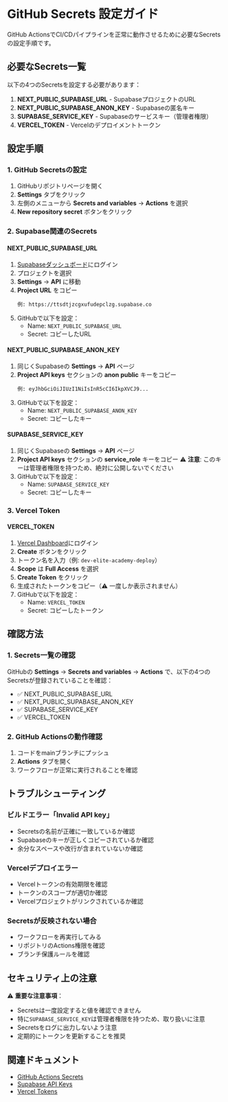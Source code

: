 # GitHub Secrets 設定ガイド

GitHub ActionsでCI/CDパイプラインを正常に動作させるために必要なSecretsの設定手順です。

## 必要なSecrets一覧

以下の4つのSecretsを設定する必要があります：

1. **NEXT_PUBLIC_SUPABASE_URL** - SupabaseプロジェクトのURL
2. **NEXT_PUBLIC_SUPABASE_ANON_KEY** - Supabaseの匿名キー
3. **SUPABASE_SERVICE_KEY** - Supabaseのサービスキー（管理者権限）
4. **VERCEL_TOKEN** - Vercelのデプロイメントトークン

## 設定手順

### 1. GitHub Secretsの設定

1. GitHubリポジトリページを開く
2. **Settings** タブをクリック
3. 左側のメニューから **Secrets and variables** → **Actions** を選択
4. **New repository secret** ボタンをクリック

### 2. Supabase関連のSecrets

#### NEXT_PUBLIC_SUPABASE_URL
1. [Supabaseダッシュボード](https://app.supabase.com)にログイン
2. プロジェクトを選択
3. **Settings** → **API** に移動
4. **Project URL** をコピー
   ```
   例: https://ttsdtjzcgxufudepclzg.supabase.co
   ```
5. GitHubで以下を設定：
   - Name: `NEXT_PUBLIC_SUPABASE_URL`
   - Secret: コピーしたURL

#### NEXT_PUBLIC_SUPABASE_ANON_KEY
1. 同じくSupabaseの **Settings** → **API** ページ
2. **Project API keys** セクションの **anon public** キーをコピー
   ```
   例: eyJhbGciOiJIUzI1NiIsInR5cCI6IkpXVCJ9...
   ```
3. GitHubで以下を設定：
   - Name: `NEXT_PUBLIC_SUPABASE_ANON_KEY`
   - Secret: コピーしたキー

#### SUPABASE_SERVICE_KEY
1. 同じくSupabaseの **Settings** → **API** ページ
2. **Project API keys** セクションの **service_role** キーをコピー
   ⚠️ **注意**: このキーは管理者権限を持つため、絶対に公開しないでください
3. GitHubで以下を設定：
   - Name: `SUPABASE_SERVICE_KEY`
   - Secret: コピーしたキー

### 3. Vercel Token

#### VERCEL_TOKEN
1. [Vercel Dashboard](https://vercel.com/account/tokens)にログイン
2. **Create** ボタンをクリック
3. トークン名を入力（例: `dev-elite-academy-deploy`）
4. **Scope** は **Full Access** を選択
5. **Create Token** をクリック
6. 生成されたトークンをコピー（⚠️ 一度しか表示されません）
7. GitHubで以下を設定：
   - Name: `VERCEL_TOKEN`
   - Secret: コピーしたトークン

## 確認方法

### 1. Secrets一覧の確認
GitHubの **Settings** → **Secrets and variables** → **Actions** で、以下の4つのSecretsが登録されていることを確認：

- ✅ NEXT_PUBLIC_SUPABASE_URL
- ✅ NEXT_PUBLIC_SUPABASE_ANON_KEY
- ✅ SUPABASE_SERVICE_KEY
- ✅ VERCEL_TOKEN

### 2. GitHub Actionsの動作確認
1. コードをmainブランチにプッシュ
2. **Actions** タブを開く
3. ワークフローが正常に実行されることを確認

## トラブルシューティング

### ビルドエラー「Invalid API key」
- Secretsの名前が正確に一致しているか確認
- Supabaseのキーが正しくコピーされているか確認
- 余分なスペースや改行が含まれていないか確認

### Vercelデプロイエラー
- Vercelトークンの有効期限を確認
- トークンのスコープが適切か確認
- Vercelプロジェクトがリンクされているか確認

### Secretsが反映されない場合
- ワークフローを再実行してみる
- リポジトリのActions権限を確認
- ブランチ保護ルールを確認

## セキュリティ上の注意

⚠️ **重要な注意事項**：
- Secretsは一度設定すると値を確認できません
- 特に`SUPABASE_SERVICE_KEY`は管理者権限を持つため、取り扱いに注意
- Secretsをログに出力しないよう注意
- 定期的にトークンを更新することを推奨

## 関連ドキュメント
- [GitHub Actions Secrets](https://docs.github.com/en/actions/security-guides/encrypted-secrets)
- [Supabase API Keys](https://supabase.com/docs/guides/api/api-keys)
- [Vercel Tokens](https://vercel.com/docs/rest-api#authentication)